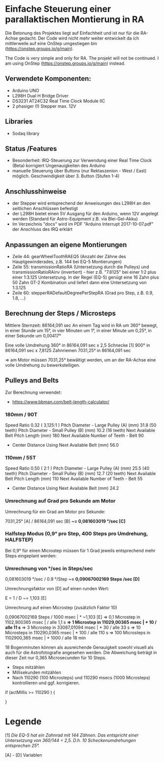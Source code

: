
# Einfache Steuerung einer parallaktischen Montierung in RA
Die Betonung des Projektes liegt auf Einfachheit und ist nur für die RA-Achse gedacht. Der Code wird nicht mehr weiter entwickelt da ich mittlerweile auf eine OnStep umgestiegen bin (https://onstep.groups.io/g/main).

The Code is very simple and only for RA. The projekt will not be continued. I am using OnStep (https://onstep.groups.io/g/main) instead.

## Verwendete Komponenten:

* Arduino UNO 
* L298H Dual H Bridge Driver
* DS3231 AT24C32 Real Time Clock Module IIC 
* 2 phasiger (!) Stepper max. 12V

## Libraries

* Sodaq library


## Status /Features

* Besonderheit: IRQ-Steuerung zur Verwendung einer Real Time Clock (Beta) korrigiert Ungenauigkeiten des Arduino
* manuelle Steuerung über Buttons (nur Rektaszenion - West / East) möglich. Geschwindigkeit über 3. Button (Stufen 1-4)

## Anschlusshinweise

* der Stepper wird entsprechend der Anweisungen des L298H an den seitlichen Anschlüssen befestigt
* der L298H bietet einen 5V Ausgang für den Arduino, wenn 12V angelegt werden (Standard für Astro-Equipment z.B. via Blei-Gel-Akku)
* Im Verzeichnis "docs" wird im PDF "Arduino Interrupt 2017-10-07.pdf" der Anschluss des IRQ erklärt

## Anpassungen an eigene Montierungen

* Zeile 44: gearWheelToothRAEQ5 (Anzahl der Zähne des Hauptgewinderades, z.B. 144 bei EQ-5 Montierungen)
* Zeile 55: transmissionRatioRA (Untersetzung durch die Pulleys) und transmissionRatioRAinv (invertiert) - hier z.B. "7.8125" bei einer 1:2 plus einer 1:3.125 Untersetzung. In der Regel (EQ-5) genügt eine 16 Zahn plus 50 Zahn GT-2 Kombination und liefert dann eine Untersetzung von 1:3.125
* Zeile 60: stepperRADefaultDegreePerStepRA (Grad pro Step, z.B. 0.9, 1.8, ...)

## Berechnung der Steps / Microsteps 

Mittlere Sternzeit: 86164,091 sec
An einem Tag wird in RA um 360° bewegt, in einer Stunde um 15°, in vier Minuten um 1°, in einer Minute um 0,25°, in einer Sekunde um 0,00417°

Eine volle Umdrehung	 360°		in		86164,091 sec
x 2,5    Schnecke [1]	 900°		in		86164,091 sec 
x 7,8125 Zahnriemen		7031,25°	in		86164,091 sec

=> am Motor müssen 7031,25° bewältigt werden, um an der RA-Achse eine volle Umdrehung zu bewerkstelligen.


## Pulleys and Belts

Zur Berechnung verwendet:
* https://www.bbman.com/belt-length-calculator/

### 180mm / 90T
Speed Ratio 0.32 ( 3,125:1 )
Pitch Diameter - Large Pulley (A) (mm)  31.8 (50 teeth)
Pitch Diameter - Small Pulley (B) (mm)  10.2 (16 teeth)
Next Available Belt Pitch Length (mm)   180
Next Available Number of Teeth - Belt   90

* Center Distance Using Next Available Belt (mm)    56.0

### 110mm / 55T
Speed Ratio 0.50 ( 2:1 )
Pitch Diameter - Large Pulley (A) (mm)  25.5 (40 teeth)
Pitch Diameter - Small Pulley (B) (mm)  12.7 (20 teeth)
Next Available Belt Pitch Length (mm)   110
Next Available Number of Teeth - Belt   55

* Center Distance Using Next Available Belt (mm)    24.2

### Umrechnung auf Grad pro Sekunde am Motor

Umrechnung für ein Grad am Motor pro Sekunde:

7031,25° [A] / 86164,091 sec [B]
__~= 0,081603019 °/sec [C]__ 


### Halfstep Modus (0,9° pro Step, 400 Steps pro Umdrehung, HALFSTEP)

Bei 0,9° für einen Microstep müssen für 1 Grad  jeweils entsprechend mehr Steps eingeplant werden:

### Umrechnung von °/sec in Steps/sec

0,081603019 °/sec  /  0.9 °/Step
__~= 0,09067002169 Steps /sec [D]__

Umrechnungsfaktor von [D] auf einen runden Wert:

E = 1 / D ~= 1,103 [E]

Umrechnung auf einen Microstep (zusätzlich Faktor 10)

0,09067002169 Steps / 1000 msec             | * ~1,103 [E]
=> 0,1  Microstep in     1102,900365 msec   |          / alle  1,1 s
__=> 1    Microstep in  11029,00365  msec   | * 10     / alle  11 s__
=> 3    Microstep in    33087,01094  msec   | * 30     / alle  33 s 
=> 10   Microsteps in  110290,0365   msec   | * 100    / alle 110 s
=> 100  Microsteps in 1102900,365    msec   | * 1000   / alle 18 min

18 Bogenminuten können als ausreichende Genauigkeit sowohl visuell als auch für die Astrofotografie angesehen werden. Die Abweichung beträgt in dieser Zeit nur 0,365 Microsecunden für 10 Steps.

- Steps mitzählen
- Millisekunden mitzählen
- Nach 110290 (100 Microsteps) und 110290 msecs (1000 Microsteps) kontrollieren und ggf. korrigieren.

if (actMillis >= 110290 ) {

}

# Legende

[1] 
*Die EQ-5 hat ein Zahnrad mit 144 Zähnen. Das entspricht*
*einer Untersetzung von 360/144 = 2,5. D.h. 10 Scheckenumdrehungen*
*entsprechen 25°.*

[A] - [D]
Variablen


